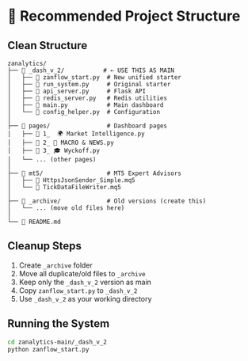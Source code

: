 # 📁 Recommended Project Structure

## Clean Structure
```
zanalytics/
├── 📁 _dash_v_2/           # ← USE THIS AS MAIN
│   ├── 📄 zanflow_start.py  # New unified starter
│   ├── 📄 run_system.py     # Original starter
│   ├── 📄 api_server.py     # Flask API
│   ├── 📄 redis_server.py   # Redis utilities
│   ├── 📄 main.py           # Main dashboard
│   └── 📄 config_helper.py  # Configuration
│
├── 📁 pages/                # Dashboard pages
│   ├── 📄 1_  🌍 Market Intelligence.py
│   ├── 📄 2_ 📰 MACRO & NEWS.py
│   ├── 📄 3_ 🎓 Wyckoff.py
│   └── ... (other pages)
│
├── 📁 mt5/                  # MT5 Expert Advisors
│   ├── 📄 HttpsJsonSender_Simple.mq5
│   └── 📄 TickDataFileWriter.mq5
│
├── 📁 _archive/             # Old versions (create this)
│   └── ... (move old files here)
│
└── 📄 README.md
```

## Cleanup Steps
1. Create `_archive` folder
2. Move all duplicate/old files to `_archive`
3. Keep only the `_dash_v_2` version as main
4. Copy `zanflow_start.py` to `_dash_v_2`
5. Use `_dash_v_2` as your working directory

## Running the System
```bash
cd zanalytics-main/_dash_v_2
python zanflow_start.py
```
